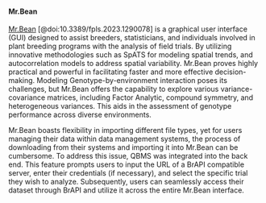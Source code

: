 #### Mr.Bean

<!-- Johan -->
[Mr.Bean](https://apariciojohan.github.io/MrBeanApp/) [@doi:10.3389/fpls.2023.1290078] is a graphical user interface (GUI) designed to assist breeders, statisticians, and individuals involved in plant breeding programs with the analysis of field trials. By utilizing innovative methodologies such as SpATS for modeling spatial trends, and autocorrelation models to address spatial variability. Mr.Bean proves highly practical and powerful in facilitating faster and more effective decision-making. Modeling Genotype-by-environment interaction poses its challenges, but Mr.Bean offers the capability to explore various variance-covariance matrices, including Factor Analytic, compound symmetry, and heterogeneous variances. This aids in the assessment of genotype performance across diverse environments.

Mr.Bean boasts flexibility in importing different file types, yet for users managing their data within data management systems, the process of downloading from their systems and importing it into Mr.Bean can be cumbersome. To address this issue, QBMS was integrated into the back end. This feature prompts users to input the URL of a BrAPI compatible server, enter their credentials (if necessary), and select the specific trial they wish to analyze. Subsequently, users can seamlessly access their dataset through BrAPI and utilize it across the entire Mr.Bean interface.

